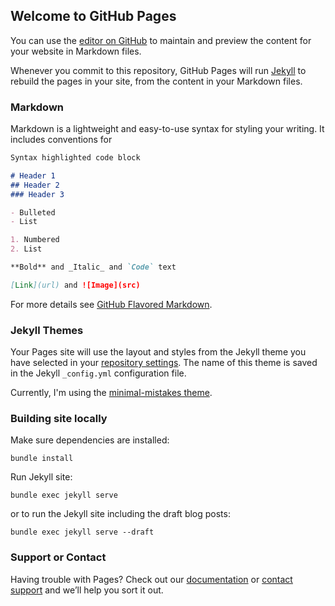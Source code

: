 ## Welcome to GitHub Pages

You can use the [editor on GitHub](https://github.com/coduinix/coduinix.github.io/edit/master/README.md) to maintain and preview the content for your website in Markdown files.

Whenever you commit to this repository, GitHub Pages will run [Jekyll](https://jekyllrb.com/) to rebuild the pages in your site, from the content in your Markdown files.

### Markdown

Markdown is a lightweight and easy-to-use syntax for styling your writing. It includes conventions for

```markdown
Syntax highlighted code block

# Header 1
## Header 2
### Header 3

- Bulleted
- List

1. Numbered
2. List

**Bold** and _Italic_ and `Code` text

[Link](url) and ![Image](src)
```

For more details see [GitHub Flavored Markdown](https://guides.github.com/features/mastering-markdown/).

### Jekyll Themes

Your Pages site will use the layout and styles from the Jekyll theme you have selected in your [repository settings](https://github.com/coduinix/coduinix.github.io/settings). The name of this theme is saved in the Jekyll `_config.yml` configuration file.

Currently, I'm using the [minimal-mistakes theme](https://mmistakes.github.io/minimal-mistakes/).

### Building site locally
Make sure dependencies are installed:
```shell
bundle install
```

Run Jekyll site:
```shell
bundle exec jekyll serve
```

or to run the Jekyll site including the draft blog posts:
```shell
bundle exec jekyll serve --draft
```

### Support or Contact

Having trouble with Pages? Check out our [documentation](https://help.github.com/categories/github-pages-basics/) or [contact support](https://github.com/contact) and we’ll help you sort it out.

